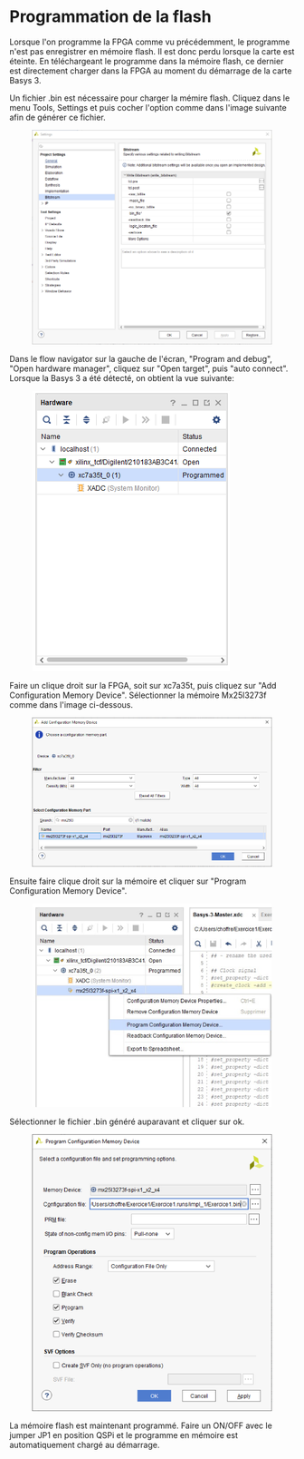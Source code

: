 # Programmation de la flash

Lorsque l'on programme la FPGA comme vu précédemment, le programme n'est pas enregistrer en mémoire flash. Il est donc perdu lorsque la carte est éteinte.  En téléchargeant le programme dans la mémoire flash, ce dernier est directement charger dans la FPGA au moment du démarrage de la carte Basys 3.

Un fichier .bin est nécessaire pour charger la mémire flash. Cliquez dans le menu Tools, Settings et puis cocher l'option comme dans l'image suivante afin de générer ce fichier.

<figure><img src="../.gitbook/assets/settings.PNG" alt=""><figcaption></figcaption></figure>

Dans le flow navigator sur la gauche de l'écran, "Program and debug", "Open hardware manager", cliquez sur "Open target", puis "auto connect". Lorsque la Basys 3 a été détecté, on obtient la vue suivante:

<figure><img src="../.gitbook/assets/hardware.PNG" alt=""><figcaption></figcaption></figure>

Faire un clique droit sur la FPGA, soit sur xc7a35t, puis cliquez sur "Add Configuration Memory Device". Sélectionner la mémoire Mx25l3273f comme dans l'image ci-dessous.

<figure><img src="../.gitbook/assets/add_config (1).PNG" alt=""><figcaption></figcaption></figure>

Ensuite faire clique droit sur la mémoire et cliquer sur "Program Configuration Memory Device".

<figure><img src="../.gitbook/assets/program_config_mem.jpg" alt=""><figcaption></figcaption></figure>

Sélectionner le fichier .bin généré auparavant et cliquer sur ok.

<figure><img src="../.gitbook/assets/prg_cfg.PNG" alt=""><figcaption></figcaption></figure>

La mémoire flash est maintenant programmé. Faire un ON/OFF avec le jumper JP1 en position QSPi et le programme en mémoire est automatiquement chargé au démarrage.&#x20;

